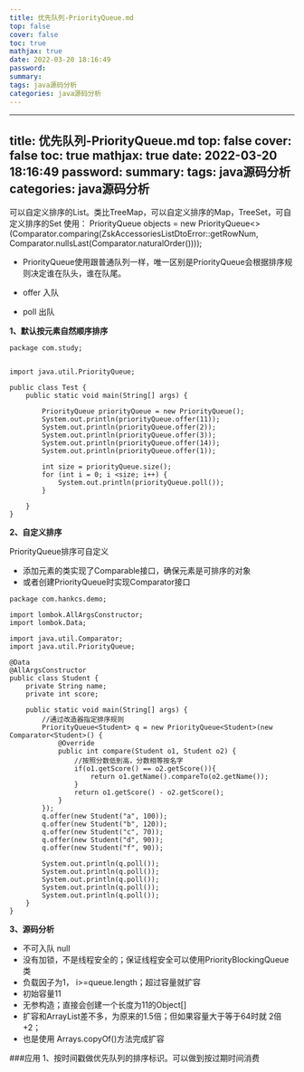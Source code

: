 ```yaml
---
title: 优先队列-PriorityQueue.md
top: false
cover: false
toc: true
mathjax: true
date: 2022-03-20 18:16:49
password:
summary:
tags: java源码分析
categories: java源码分析
---
```

---
title: 优先队列-PriorityQueue.md
top: false
cover: false
toc: true
mathjax: true
date: 2022-03-20 18:16:49
password:
summary:
tags: java源码分析
categories: java源码分析
---
可以自定义排序的List。类比TreeMap，可以自定义排序的Map，TreeSet，可自定义排序的Set
使用：
        PriorityQueue<ZskAccessoriesListDtoError> objects = new PriorityQueue<>(Comparator.comparing(ZskAccessoriesListDtoError::getRowNum, Comparator.nullsLast(Comparator.naturalOrder())));




- PriorityQueue使用跟普通队列一样，唯一区别是PriorityQueue会根据排序规则决定谁在队头，谁在队尾。

- offer 入队
- poll 出队

**1、默认按元素自然顺序排序**
~~~
package com.study;


import java.util.PriorityQueue;

public class Test {
    public static void main(String[] args) {

        PriorityQueue priorityQueue = new PriorityQueue();
        System.out.println(priorityQueue.offer(11));
        System.out.println(priorityQueue.offer(2));
        System.out.println(priorityQueue.offer(3));
        System.out.println(priorityQueue.offer(14));
        System.out.println(priorityQueue.offer(1));

        int size = priorityQueue.size();
        for (int i = 0; i <size; i++) {
            System.out.println(priorityQueue.poll());
        }

    }
}

~~~


**2、自定义排序**

PriorityQueue排序可自定义

- 添加元素的类实现了Comparable接口，确保元素是可排序的对象
- 或者创建PriorityQueue时实现Comparator接口

~~~
package com.hankcs.demo;

import lombok.AllArgsConstructor;
import lombok.Data;

import java.util.Comparator;
import java.util.PriorityQueue;

@Data
@AllArgsConstructor
public class Student {
    private String name;
    private int score;

    public static void main(String[] args) {
        //通过改造器指定排序规则
        PriorityQueue<Student> q = new PriorityQueue<Student>(new Comparator<Student>() {
            @Override
            public int compare(Student o1, Student o2) {
                //按照分数低到高，分数相等按名字
                if(o1.getScore() == o2.getScore()){
                    return o1.getName().compareTo(o2.getName());
                }
                return o1.getScore() - o2.getScore();
            }
        });
        q.offer(new Student("a", 100));
        q.offer(new Student("b", 120));
        q.offer(new Student("c", 70));
        q.offer(new Student("d", 90));
        q.offer(new Student("f", 90));

        System.out.println(q.poll());
        System.out.println(q.poll());
        System.out.println(q.poll());
        System.out.println(q.poll());
        System.out.println(q.poll());
    }
}

~~~



**3、源码分析**
- 不可入队 null
- 没有加锁，不是线程安全的；保证线程安全可以使用PriorityBlockingQueue 类
- 负载因子为1， i>=queue.length；超过容量就扩容
- 初始容量11
- 无参构造；直接会创建一个长度为11的Object[]
-  扩容和ArrayList差不多，为原来的1.5倍；但如果容量大于等于64时就 2倍+2；
- 也是使用 Arrays.copyOf()方法完成扩容

###应用
1、按时间戳做优先队列的排序标识。可以做到按过期时间消费
